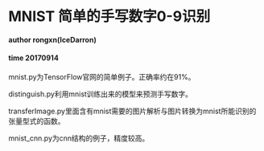 MNIST 简单的手写数字0-9识别
===

#### author rongxn(IceDarron)
#### time 20170914

mnist.py为TensorFlow官网的简单例子。正确率约在91%。

distinguish.py利用mnist训练出来的模型来预测手写数字。

transferImage.py里面含有mnist需要的图片解析与图片转换为mnist所能识别的张量型式的函数。

mnist_cnn.py为cnn结构的例子，精度较高。
